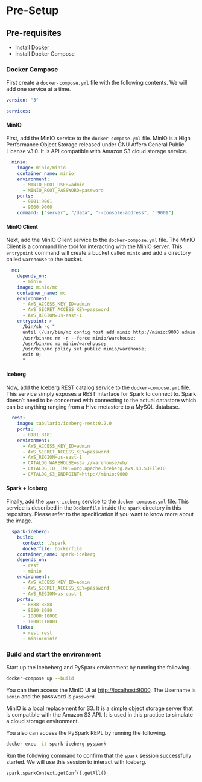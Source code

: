 # Pre-Setup

## Pre-requisites

- Install Docker
- Install Docker Compose

### Docker Compose

First create a `docker-compose.yml` file with the following contents. We will add one service at a time.

```yml
version: "3"

services:
```

#### MinIO

First, add the MinIO service to the `docker-compose.yml` file. MinIO is a High Performance Object Storage released under GNU Affero General Public License v3.0. It is API compatible with Amazon S3 cloud storage service.

```yml
  minio:
    image: minio/minio
    container_name: minio
    environment:
      - MINIO_ROOT_USER=admin
      - MINIO_ROOT_PASSWORD=password
    ports:
      - 9001:9001
      - 9000:9000
    command: ["server", "/data", "--console-address", ":9001"]
```

#### MinIO Client

Next, add the MinIO Client service to the `docker-compose.yml` file. The MinIO Client is a command line tool for interacting with the MinIO server. This `entrypoint` command will create a bucket called `minio` and add a directory called `warehouse` to the bucket.

```yml
  mc:
    depends_on:
      - minio
    image: minio/mc
    container_name: mc
    environment:
      - AWS_ACCESS_KEY_ID=admin
      - AWS_SECRET_ACCESS_KEY=password
      - AWS_REGION=us-east-1
    entrypoint: >
      /bin/sh -c "
      until (/usr/bin/mc config host add minio http://minio:9000 admin password) do echo '...waiting...' && sleep 1; done;
      /usr/bin/mc rm -r --force minio/warehouse;
      /usr/bin/mc mb minio/warehouse;
      /usr/bin/mc policy set public minio/warehouse;
      exit 0;
      "
```

#### Iceberg

Now, add the Iceberg REST catalog service to the `docker-compose.yml` file. This service simply exposes a REST interface for Spark to connect to. Spark doesn’t need to be concerned with connecting to the actual datastore which can be anything ranging from a Hive metastore to a MySQL database.

```yml
  rest:
    image: tabulario/iceberg-rest:0.2.0
    ports:
      - 8181:8181
    environment:
      - AWS_ACCESS_KEY_ID=admin
      - AWS_SECRET_ACCESS_KEY=password
      - AWS_REGION=us-east-1
      - CATALOG_WAREHOUSE=s3a://warehouse/wh/
      - CATALOG_IO__IMPL=org.apache.iceberg.aws.s3.S3FileIO
      - CATALOG_S3_ENDPOINT=http://minio:9000
```

#### Spark + Iceberg

Finally, add the `spark-iceberg` service to the `docker-compose.yml` file. This service is described in the `Dockerfile` inside the `spark` directory in this repository. Please refer to the specification if you want to know more about the image.

```yml
  spark-iceberg:
    build:
      context: ./spark
      dockerfile: Dockerfile
    container_name: spark-iceberg
    depends_on:
      - rest
      - minio
    environment:
      - AWS_ACCESS_KEY_ID=admin
      - AWS_SECRET_ACCESS_KEY=password
      - AWS_REGION=us-east-1
    ports:
      - 8888:8888
      - 8080:8080
      - 10000:10000
      - 10001:10001
    links:
      - rest:rest
      - minio:minio
```

### Build and start the environment

Start up the Icebeberg and PySpark environment by running the following.

```sh
docker-compose up --build
```

You can then access the MinIO UI at <http://localhost:9000>. The Username is `admin` and the password is `password`.

MinIO is a local replacement for S3. It is a simple object storage server that is compatible with the Amazon S3 API. It is used in this practice to simulate a cloud storage environment.

You also can access the PySpark REPL by running the following.

```sh
docker exec -it spark-iceberg pyspark
```

Run the following command to confirm that the `spark` session successfully started. We will use this session to interact with Iceberg.

```py
spark.sparkContext.getConf().getAll()
```
